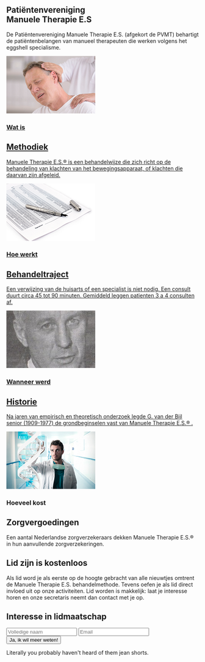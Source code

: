 <!--  Overzicht -->
<section class="text-gray-700 body-font">
    <div class="container px-5 py-24 mx-auto">
        <div class="flex flex-wrap w-full mb-20">
            <div class="lg:w-1/2 w-full mb-6 lg:mb-0">
                <h1 class="sm:text-3xl text-2xl font-medium title-font mb-2 text-gray-900">
                    Patiëntenvereniging<br />Manuele Therapie E.S</h1>
                <div class="h-1 w-20 bg-pink-500 rounded"></div>
            </div>
            <p class="lg:w-1/2 w-full leading-relaxed text-base">De Patiëntenvereniging Manuele Therapie E.S.
                (afgekort de PVMT) behartigt de patiëntenbelangen van manueel therapeuten die werken volgens het
                eggshell specialisme.</p>
        </div>
        <div class="flex flex-wrap -m-4">
            <div class="xl:w-1/4 md:w-1/2 p-4">
                <div class="bg-gray-100 p-6 rounded-lg">
                    <a href="/manueletherapie.html">
                        <img class="h-50 rounded w-full object-cover object-center mb-6" src="img/1.png" alt="content">
                        <h3 class="tracking-widest text-pink-500 text-xs font-medium title-font">Wat is</h3>
                        <h2 class="text-lg text-gray-900 font-medium title-font mb-4">Methodiek</h2>
                        <p class="leading-relaxed text-base">Manuele Therapie E.S.® is een behandelwijze die zich richt
                            op de behandeling van klachten van het bewegingsapparaat, of klachten die daarvan zijn
                            afgeleid.</p>
                    </a>
                </div>
            </div>
            <div class="xl:w-1/4 md:w-1/2 p-4">
                <div class="bg-gray-100 p-6 rounded-lg">
                    <a href="/behandeltraject.html">
                        <img class="h-50 rounded w-full object-cover object-center mb-6" src="img/4.png" alt="content">
                        <h3 class="tracking-widest text-pink-500 text-xs font-medium title-font">Hoe werkt</h3>
                        <h2 class="text-lg text-gray-900 font-medium title-font mb-4">Behandeltraject</h2>
                        <p class="leading-relaxed text-base">Een verwijzing van de huisarts of een specialist is niet
                            nodig. Een consult duurt circa 45 tot 90 minuten. Gemiddeld leggen patienten 3 a 4 consulten
                            af. </p>
                    </a>
                </div>
            </div>
            <div class="xl:w-1/4 md:w-1/2 p-4">
                <div class="bg-gray-100 p-6 rounded-lg">
                    <a href="/historie.html">
                        <img class="h-50 rounded w-full object-cover object-center mb-6" src="img/bijl.png"
                            alt="content">
                        <h3 class="tracking-widest text-pink-500 text-xs font-medium title-font">Wanneer werd</h3>
                        <h2 class="text-lg text-gray-900 font-medium title-font mb-4">Historie</h2>
                        <p class="leading-relaxed text-base">Na jaren van empirisch en theoretisch onderzoek legde G.
                            van der Bijl senior (1909-1977) de grondbeginselen vast van Manuele Therapie E.S.® . </p>
                    </a>
                </div>
            </div>
            <div class="xl:w-1/4 md:w-1/2 p-4">
                <div class="bg-gray-100 p-6 rounded-lg">
                    <img class="h-50 rounded w-full object-cover object-center mb-6" src="img/3.png" alt="content">
                    <h3 class="tracking-widest text-pink-500 text-xs font-medium title-font">Hoeveel kost</h3>
                    <h2 class="text-lg text-gray-900 font-medium title-font mb-4">Zorgvergoedingen</h2>
                    <p class="leading-relaxed text-base">Een aantal Nederlandse zorgverzekeraars dekken Manuele Therapie E.S.® in hun aanvullende zorgverzekeringen.</p>
                </div>
            </div> 
        </div>
    </div>
</section>

<!-- Lid worden -->
<section class="text-gray-700 body-font">
    <div class="container px-5 py-24 mx-auto flex flex-wrap items-center">
        <div class="lg:w-3/5 md:w-1/2 md:pr-16 lg:pr-0 pr-0">
            <h1 class="title-font font-medium text-3xl text-gray-900">Lid zijn is <span
                    class="text-pink-500">kostenloos</span></h1>
            <p class="leading-relaxed mt-4">
                Als lid word je als eerste op de hoogte gebracht van alle nieuwtjes omtrent de Manuele Therapie E.S.
                behandelmethode. Tevens oefen je als lid direct invloed uit op onze activiteiten. Lid worden is
                makkelijk: laat je interesse horen en onze secretaris neemt dan contact met je op.</p>
        </div>
        <div class="lg:w-2/6 md:w-1/2 bg-gray-200 rounded-lg p-8 flex flex-col md:ml-auto w-full mt-10 md:mt-0">
            <h2 class="text-gray-900 text-lg font-medium title-font mb-5">Interesse in lidmaatschap</h2>
            <input
                class="bg-white rounded border border-gray-400 focus:outline-none focus:border-pink-500 text-base px-4 py-2 mb-4"
                placeholder="Volledige naam" type="text">
            <input
                class="bg-white rounded border border-gray-400 focus:outline-none focus:border-pink-500 text-base px-4 py-2 mb-4"
                placeholder="Email" type="email">
            <button
                class="text-white bg-pink-500 border-0 py-2 px-8 focus:outline-none hover:bg-pink-600 rounded text-lg">Ja,
                ik wil meer weten!</button>
            <p class="text-xs text-gray-500 mt-3">Literally you probably haven't heard of them jean shorts.</p>
        </div>
    </div>
</section>